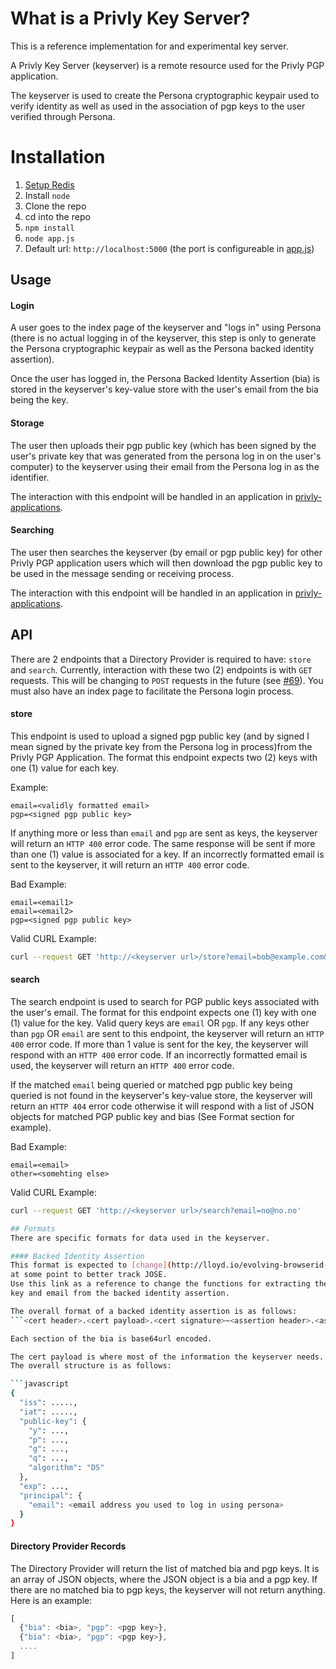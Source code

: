 # What is a Privly Key Server?
This is a reference implementation for and experimental key server.

A Privly Key Server (keyserver) is a remote resource used for the Privly PGP
application.

The keyserver is used to create the Persona cryptographic keypair used to verify
identity as well as used in the association of pgp keys to the user verified
through Persona.

# Installation
1. [Setup Redis](http://redis.io/topics/quickstart)
1. Install ```node```
1. Clone the repo
1. cd into the repo
1. ```npm install```
1. ```node app.js```
1. Default url: ```http://localhost:5000``` (the port is configureable in [app.js](app.js))

## Usage

#### Login
A user goes to the index page of the keyserver and "logs in" using Persona
(there is no actual logging in of the keyserver, this step is only to generate
the Persona cryptographic keypair as well as the Persona backed identity
assertion).

Once the user has logged in, the Persona Backed Identity Assertion (bia) is
stored in the keyserver's key-value store with the user's email from the bia
being the key.

#### Storage
The user then uploads their pgp public key (which has been signed by the user's
private key that was generated from the persona log in on the user's computer)
to the keyserver using their email from the Persona log in as the identifier.

The interaction with this endpoint will be handled in an application in
[privly-applications](https://github.com/privly/privly-applications).

#### Searching
The user then searches the keyserver (by email or pgp public key) for other
Privly PGP application users which will then download the pgp public key to be
used in the message sending or receiving process.

The interaction with this endpoint will be handled in an application in
[privly-applications](https://github.com/privly/privly-applications).

## API
There are 2 endpoints that a Directory Provider is required to have: ```store```
and ```search```. Currently, interaction with these two (2) endpoints is with
```GET``` requests. This will be changing to ```POST``` requests in the future
(see [#69](https://github.com/privly/privly-applications/issues/69)).
You must also have an index page to facilitate the Persona
login process.

#### store
This endpoint is used to upload a signed pgp public key (and by signed I mean
signed by the private key from the Persona log in process)from the Privly PGP
Application. The format this endpoint expects two (2) keys with one (1) value
for each key.

Example:

```
email=<validly formatted email>
pgp=<signed pgp public key>
```

If anything more or less than ```email``` and ```pgp``` are sent as keys, the
keyserver will return an ```HTTP 400``` error code. The same response will be
sent if more than one (1) value is associated for a key. If an incorrectly
formatted email is sent to the keyserver, it will return an ```HTTP 400``` error
code.

Bad Example:

```
email=<email1>
email=<email2>
pgp=<signed pgp public key>
```

Valid CURL Example:

```bash
curl --request GET 'http://<keyserver url>/store?email=bob@example.com&pgp=dsfdsfds'
```

#### search
The search endpoint is used to search for PGP public keys associated with the
user's email. The format for this endpoint expects one (1) key with one (1)
value for the key. Valid query keys are ```email``` OR ```pgp```.
If any keys other than ```pgp``` OR ```email``` are sent to this endpoint, the
keyserver will return an ```HTTP 400``` error code. If more than 1 value is sent
for the key, the keyserver will respond with an ```HTTP 400``` error code. If an
incorrectly formatted email is used, the keyserver will return an ```HTTP 400```
error code.

If the matched ```email``` being queried or matched pgp public key being queried
is not found in the keyserver's key-value store, the keyserver will return an
```HTTP 404``` error code otherwise it will respond with a list of JSON objects
for matched PGP public key and bias (See Format section for example).

Bad Example:

```
email=<email>
other=<somehting else>
```

Valid CURL Example:

```bash
curl --request GET 'http://<keyserver url>/search?email=no@no.no'

## Formats
There are specific formats for data used in the keyserver.

#### Backed Identity Assertion
This format is expected to [change](http://lloyd.io/evolving-browserid-data-formats/)
at some point to better track JOSE.
Use this link as a reference to change the functions for extracting the public
key and email from the backed identity assertion.

The overall format of a backed identity assertion is as follows:
```<cert header>.<cert payload>.<cert signature>~<assertion header>.<assertion payload>.<assertion signature>```

Each section of the bia is base64url encoded.

The cert payload is where most of the information the keyserver needs.
The overall structure is as follows:

```javascript
{
  "iss": .....,
  "iat": .....,
  "public-key": {
    "y": ...,
    "p": ...,
    "g": ...,
    "q": ...,
    "algorithm": "DS"
  },
  "exp": ...,
  "principal": {
    "email": <email address you used to log in using persona>
  }
}
```

#### Directory Provider Records
The Directory Provider will return the list of matched bia and pgp keys. It is
an array of JSON objects, where the JSON object is a bia and a pgp key. If there
are no matched bia to pgp keys, the keyserver will not return anything. Here is
an example:

```javascript
[
  {"bia": <bia>, "pgp": <pgp key>},
  {"bia": <bia>, "pgp": <pgp key>},
  ....
]
```

